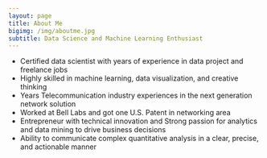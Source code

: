```yaml
---
layout: page
title: About Me
bigimg: /img/aboutme.jpg
subtitle: Data Science and Machine Learning Enthusiast
---
```


- Certified data scientist with years of experience in data project and freelance jobs   
- Highly skilled in machine learning, data visualization, and creative thinking   
- Years Telecommunication industry experiences in the next generation network solution   
- Worked at Bell Labs and got one U.S. Patent in networking area   
- Entrepreneur with technical innovation and Strong passion for analytics and data mining to drive business decisions   
- Ability to communicate complex quantitative analysis in a clear, precise, and actionable manner   
